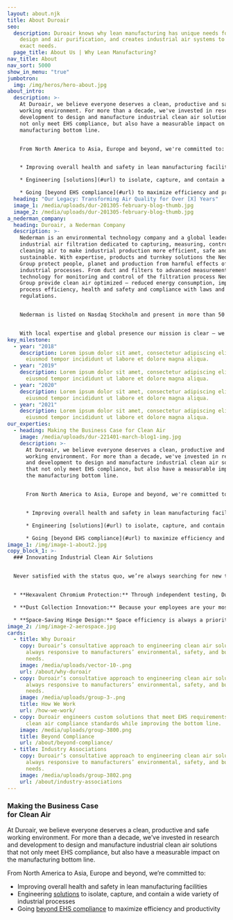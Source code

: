 ```yaml
---
layout: about.njk
title: About Duroair
seo:
  description: Duroair knows why lean manufacturing has unique needs for facility
    design and air purification, and creates industrial air systems to meet your
    exact needs.
  page_title: About Us | Why Lean Manufacturing?
nav_title: About
nav_sort: 5000
show_in_menu: "true"
jumbotron:
  img: /img/heros/hero-about.jpg
about_intro:
  description: >-
    At Duroair, we believe everyone deserves a clean, productive and safe
    working environment. For more than a decade, we've invested in research and
    development to design and manufacture industrial clean air solutions that
    not only meet EHS compliance, but also have a measurable impact on the
    manufacturing bottom line.


    From North America to Asia, Europe and beyond, we're committed to:


    * Improving overall health and safety in lean manufacturing facilities

    * Engineering [solutions](#url) to isolate, capture, and contain a wide variety of industrial processes

    * Going [beyond EHS compliance](#url) to maximize efficiency and productivity
  heading: "Our Legacy: Transforming Air Quality for Over [X] Years"
  image_1: /media/uploads/dur-201305-february-blog-thumb.jpg
  image_2: /media/uploads/dur-201305-february-blog-thumb.jpg
a_nederman_company:
  heading: Duroair, a Nederman Company
  description: >-
    Nederman is an environmental technology company and a global leader in
    industrial air filtration dedicated to capturing, measuring, controlling and
    cleaning air to make industrial production more efficient, safe and
    sustainable. With expertise, products and turnkey solutions the Nederman
    Group protect people, planet and production from harmful effects of
    industrial processes. From duct and filters to advanced measurements
    technology for monitoring and control of the filtration process Nederman
    Group provide clean air optimized – reduced energy consumption, improved
    process efficiency, health and safety and compliance with laws and
    regulations.


    Nederman is listed on Nasdaq Stockholm and present in more than 50 countries.


    With local expertise and global presence our mission is clear – we shape the future for clean air. Learn more at [nedermangroup.com](#url)
key_milestone:
  - year: "2018"
    description: Lorem ipsum dolor sit amet, consectetur adipiscing elit, sed do
      eiusmod tempor incididunt ut labore et dolore magna aliqua.
  - year: "2019"
    description: Lorem ipsum dolor sit amet, consectetur adipiscing elit, sed do
      eiusmod tempor incididunt ut labore et dolore magna aliqua.
  - year: "2020"
    description: Lorem ipsum dolor sit amet, consectetur adipiscing elit, sed do
      eiusmod tempor incididunt ut labore et dolore magna aliqua.
  - year: "2021"
    description: Lorem ipsum dolor sit amet, consectetur adipiscing elit, sed do
      eiusmod tempor incididunt ut labore et dolore magna aliqua.
our_experties:
  - heading: Making the Business Case for Clean Air
    image: /media/uploads/dur-221401-march-blog1-img.jpg
    description: >-
      At Duroair, we believe everyone deserves a clean, productive and safe
      working environment. For more than a decade, we've invested in research
      and development to design and manufacture industrial clean air solutions
      that not only meet EHS compliance, but also have a measurable impact on
      the manufacturing bottom line.


      From North America to Asia, Europe and beyond, we're committed to:


      * Improving overall health and safety in lean manufacturing facilities

      * Engineering [solutions](#url) to isolate, capture, and contain a wide variety of industrial processes

      * Going [beyond EHS compliance](#url) to maximize efficiency and productivity
image_1: /img/image-1-about2.jpg
copy_block_1: >-
  ### Innovating Industrial Clean Air Solutions


  Never satisfied with the status quo, we’re always searching for new technology and methods for creating a clean air competitive advantage:


  * **Hexavalent Chromium Protection:** Through independent testing, Duroair has verified that our exhaust systems meet or exceed NESHAP 319 standards by capturing and containing hexavalent chromium – allowing clean air to be recirculated back into the manufacturing space or vented outside.

  * **Dust Collection Innovation:** Because your employees are your most valuable assets, Duroair has developed [DuroDust™](/products/durodust), a dust collection system that provides a properly-vented, regulated work area that limits employees’ exposure to respirable silica, metal dust, and other particulates.

  * **Space-Saving Hinge Design:** Space efficiency is always a priority, so Duroair has created a new hinge design that does not impact the enclosure footprint and moves up in the vertical wall axis, while the building retracts to under 20 percent of its extended length.
image_2: /img/image-2-aerospace.jpg
cards:
  - title: Why Duroair
    copy: Duroair’s consultative approach to engineering clean air solutions is
      always responsive to manufacturers’ environmental, safety, and budgetary
      needs.
    image: /media/uploads/vector-10-.png
    url: /about/why-duroair
  - copy: Duroair’s consultative approach to engineering clean air solutions is
      always responsive to manufacturers’ environmental, safety, and budgetary
      needs.
    image: /media/uploads/group-3-.png
    title: How We Work
    url: /how-we-work/
  - copy: Duroair engineers custom solutions that meet EHS requirements and other
      clean air compliance standards while improving the bottom line.
    image: /media/uploads/group-3800.png
    title: Beyond Compliance
    url: /about/beyond-compliance/
  - title: Industry Associations
    copy: Duroair’s consultative approach to engineering clean air solutions is
      always responsive to manufacturers’ environmental, safety, and budgetary
      needs.
    image: /media/uploads/group-3802.png
    url: /about/industry-associations
---
```

### Making the Business Case<br>for Clean Air

At Duroair, we believe everyone deserves a clean, productive and safe working environment. For more than a decade, we’ve invested in research and development to design and manufacture industrial clean air solutions that not only meet EHS compliance, but also have a measurable impact on the manufacturing bottom line.  

From North America to Asia, Europe and beyond, we’re committed to:

* Improving overall health and safety in lean manufacturing facilities
* Engineering [solutions](/solutions) to isolate, capture, and contain a wide variety of industrial processes
* Going [beyond EHS compliance](/about/beyond-compliance/) to maximize efficiency and productivity